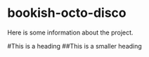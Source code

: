# bookish-octo-disco

Here is some information about the project.

#This is a heading 
##This is a smaller heading 

